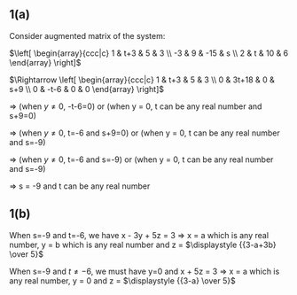 ## 1(a)
Consider augmented matrix of the system: 

$\left[ \begin{array}{ccc|c} 
1 & t+3 & 5 & 3 \\ 
-3 & 9 & -15 & s \\
2 & t & 10 & 6
\end{array} \right]$

$\Rightarrow \left[ \begin{array}{ccc|c} 
1 & t+3 & 5 & 3 \\ 
0 & 3t+18 & 0 & s+9 \\
0 & -t-6 & 0 & 0
\end{array} \right]$

$\Rightarrow$ (when $y \neq 0$, -t-6=0) or (when y = 0, t can be any real number and s+9=0)

$\Rightarrow$ (when $y \neq 0$, t=-6 and s+9=0) or (when y = 0, t can be any real number and s=-9)

$\Rightarrow$ (when $y \neq 0$, t=-6 and s=-9) or (when y = 0, t can be any real number and s=-9)

$\Rightarrow$ s = -9 and t can be any real number

## 1(b)
When s=-9 and t=-6, we have x - 3y + 5z = 3
$\Rightarrow$ x = a which is any real number, y = b which is any real number and z = $\displaystyle {{3-a+3b} \over 5}$

When s=-9 and $t \neq -6$, we must have y=0 and x + 5z = 3
$\Rightarrow$ x = a which is any real number, y = 0 and z = $\displaystyle {{3-a} \over 5}$